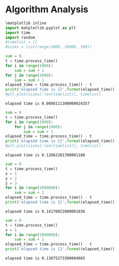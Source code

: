 
# Algorithm Analysis #


```python
%matplotlib inline
import matplotlib.pyplot as plt
import time
import random
#timelist = []
#sizes = list(range(1000, 10000, 100))
```


```python
sum = 0
t = time.process_time()
for i in range(1000):
    sum = sum + 1
for j in range(1000):
    sum = sum + 1
elapsed_time = time.process_time() - t
print('elapsed time is {}'.format(elapsed_time))
#plt.plot(sizes[:len(timelist)], timelist)
```

    elapsed time is 0.0008111300000024357



```python
sum = 0
t = time.process_time()
for i in range(1000):
    for j in range(1000):
        sum = sum + 1
elapsed_time = time.process_time() - t
print('elapsed time is {}'.format(elapsed_time))
#plt.plot(sizes[:len(timelist)], timelist)
```

    elapsed time is 0.12662281700001188



```python
sum = 0
t = time.process_time()
x = 1
y = 2
z = 3
for i in range(1000000):
    sum = sum + 1
elapsed_time = time.process_time() - t
print('elapsed time is {}'.format(elapsed_time))
```

    elapsed time is 0.14170022000001836



```python
sum = 0
t = time.process_time()
x = 1
for i in range(1000000):
    sum = sum + 1
elapsed_time = time.process_time() - t
print('elapsed time is {}'.format(elapsed_time))
```

    elapsed time is 0.13875273300004665



```python

```
